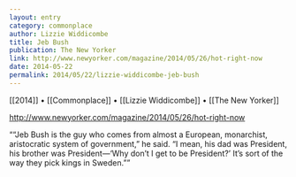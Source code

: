 ```yaml
---
layout: entry
category: commonplace
author: Lizzie Widdicombe
title: Jeb Bush
publication: The New Yorker
link: http://www.newyorker.com/magazine/2014/05/26/hot-right-now
date: 2014-05-22
permalink: 2014/05/22/lizzie-widdicombe-jeb-bush
---
```


[[2014]] • [[Commonplace]] • [[Lizzie Widdicombe]] • [[The New Yorker]]

http://www.newyorker.com/magazine/2014/05/26/hot-right-now

““Jeb Bush is the guy who comes from almost a European, monarchist, aristocratic system of government,” he said. “I mean, his dad was President, his brother was President—‘Why don’t I get to be President?’ It’s sort of the way they pick kings in Sweden.””